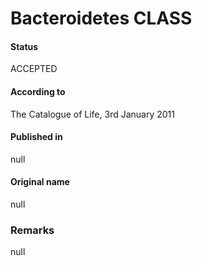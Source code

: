 # Bacteroidetes CLASS

#### Status
ACCEPTED

#### According to
The Catalogue of Life, 3rd January 2011

#### Published in
null

#### Original name
null

### Remarks
null